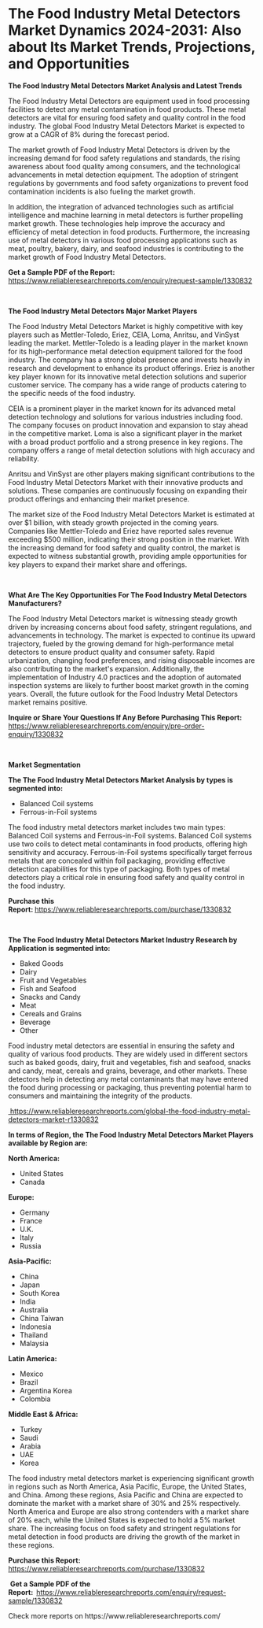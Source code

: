 <p><h1>The Food Industry Metal Detectors Market Dynamics 2024-2031: Also about Its Market Trends, Projections, and Opportunities</h1></p><p><strong>The Food Industry Metal Detectors Market Analysis and Latest Trends</strong></p>
<p><p>The Food Industry Metal Detectors are equipment used in food processing facilities to detect any metal contamination in food products. These metal detectors are vital for ensuring food safety and quality control in the food industry. The global Food Industry Metal Detectors Market is expected to grow at a CAGR of 8% during the forecast period. </p><p>The market growth of Food Industry Metal Detectors is driven by the increasing demand for food safety regulations and standards, the rising awareness about food quality among consumers, and the technological advancements in metal detection equipment. The adoption of stringent regulations by governments and food safety organizations to prevent food contamination incidents is also fueling the market growth.</p><p>In addition, the integration of advanced technologies such as artificial intelligence and machine learning in metal detectors is further propelling market growth. These technologies help improve the accuracy and efficiency of metal detection in food products. Furthermore, the increasing use of metal detectors in various food processing applications such as meat, poultry, bakery, dairy, and seafood industries is contributing to the market growth of Food Industry Metal Detectors.</p></p>
<p><strong>Get a Sample PDF of the Report:&nbsp;</strong> <a href="https://www.reliableresearchreports.com/enquiry/request-sample/1330832">https://www.reliableresearchreports.com/enquiry/request-sample/1330832</a></p>
<p>&nbsp;</p>
<p><strong>The Food Industry Metal Detectors Major Market Players</strong></p>
<p><p>The Food Industry Metal Detectors Market is highly competitive with key players such as Mettler-Toledo, Eriez, CEIA, Loma, Anritsu, and VinSyst leading the market. Mettler-Toledo is a leading player in the market known for its high-performance metal detection equipment tailored for the food industry. The company has a strong global presence and invests heavily in research and development to enhance its product offerings. Eriez is another key player known for its innovative metal detection solutions and superior customer service. The company has a wide range of products catering to the specific needs of the food industry.</p><p>CEIA is a prominent player in the market known for its advanced metal detection technology and solutions for various industries including food. The company focuses on product innovation and expansion to stay ahead in the competitive market. Loma is also a significant player in the market with a broad product portfolio and a strong presence in key regions. The company offers a range of metal detection solutions with high accuracy and reliability.</p><p>Anritsu and VinSyst are other players making significant contributions to the Food Industry Metal Detectors Market with their innovative products and solutions. These companies are continuously focusing on expanding their product offerings and enhancing their market presence.</p><p>The market size of the Food Industry Metal Detectors Market is estimated at over $1 billion, with steady growth projected in the coming years. Companies like Mettler-Toledo and Eriez have reported sales revenue exceeding $500 million, indicating their strong position in the market. With the increasing demand for food safety and quality control, the market is expected to witness substantial growth, providing ample opportunities for key players to expand their market share and offerings.</p></p>
<p>&nbsp;</p>
<p><strong>What Are The Key Opportunities For The Food Industry Metal Detectors Manufacturers?</strong></p>
<p><p>The Food Industry Metal Detectors market is witnessing steady growth driven by increasing concerns about food safety, stringent regulations, and advancements in technology. The market is expected to continue its upward trajectory, fueled by the growing demand for high-performance metal detectors to ensure product quality and consumer safety. Rapid urbanization, changing food preferences, and rising disposable incomes are also contributing to the market's expansion. Additionally, the implementation of Industry 4.0 practices and the adoption of automated inspection systems are likely to further boost market growth in the coming years. Overall, the future outlook for the Food Industry Metal Detectors market remains positive.</p></p>
<p><strong>Inquire or Share Your Questions If Any Before Purchasing This Report:</strong> <a href="https://www.reliableresearchreports.com/enquiry/pre-order-enquiry/1330832">https://www.reliableresearchreports.com/enquiry/pre-order-enquiry/1330832</a></p>
<p>&nbsp;</p>
<p><strong>Market Segmentation</strong></p>
<p><strong>The The Food Industry Metal Detectors Market Analysis by types is segmented into:</strong></p>
<p><ul><li>Balanced Coil systems</li><li>Ferrous-in-Foil systems</li></ul></p>
<p><p>The food industry metal detectors market includes two main types: Balanced Coil systems and Ferrous-in-Foil systems. Balanced Coil systems use two coils to detect metal contaminants in food products, offering high sensitivity and accuracy. Ferrous-in-Foil systems specifically target ferrous metals that are concealed within foil packaging, providing effective detection capabilities for this type of packaging. Both types of metal detectors play a critical role in ensuring food safety and quality control in the food industry.</p></p>
<p><strong>Purchase this Report:&nbsp;</strong><a href="https://www.reliableresearchreports.com/purchase/1330832">https://www.reliableresearchreports.com/purchase/1330832</a></p>
<p>&nbsp;</p>
<p><strong>The The Food Industry Metal Detectors Market Industry Research by Application is segmented into:</strong></p>
<p><ul><li>Baked Goods</li><li>Dairy</li><li>Fruit and Vegetables</li><li>Fish and Seafood</li><li>Snacks and Candy</li><li>Meat</li><li>Cereals and Grains</li><li>Beverage</li><li>Other</li></ul></p>
<p><p>Food industry metal detectors are essential in ensuring the safety and quality of various food products. They are widely used in different sectors such as baked goods, dairy, fruit and vegetables, fish and seafood, snacks and candy, meat, cereals and grains, beverage, and other markets. These detectors help in detecting any metal contaminants that may have entered the food during processing or packaging, thus preventing potential harm to consumers and maintaining the integrity of the products.</p></p>
<p><a href="https://www.reliableresearchreports.com/global-the-food-industry-metal-detectors-market-r1330832">&nbsp;https://www.reliableresearchreports.com/global-the-food-industry-metal-detectors-market-r1330832</a></p>
<p><strong>In terms of Region, the The Food Industry Metal Detectors Market Players available by Region are:</strong></p>
<p>
    <p> <strong> North America: </strong>
        <ul>
            <li>United States</li>
            <li>Canada</li>
        </ul>
        </p> 
    <p> <strong> Europe: </strong>
        <ul>
            <li>Germany</li>
            <li>France</li>
            <li>U.K.</li>
            <li>Italy</li>
            <li>Russia</li>
        </ul>
        </p> 
    <p> <strong> Asia-Pacific: </strong>
        <ul>
            <li>China</li>
            <li>Japan</li>
            <li>South Korea</li>
            <li>India</li>
            <li>Australia</li>
            <li>China Taiwan</li>
            <li>Indonesia</li>
            <li>Thailand</li>
            <li>Malaysia</li>
        </ul>
        </p> 
    <p> <strong> Latin America: </strong>
        <ul>
            <li>Mexico</li>
            <li>Brazil</li>
            <li>Argentina Korea</li>
            <li>Colombia</li>
        </ul>
        </p> 
    <p> <strong> Middle East & Africa: </strong>
        <ul>
            <li>Turkey</li>
            <li>Saudi</li>
            <li>Arabia</li>
            <li>UAE</li>
            <li>Korea</li>
        </ul>
    </p>
    </p>
<p><p>The food industry metal detectors market is experiencing significant growth in regions such as North America, Asia Pacific, Europe, the United States, and China. Among these regions, Asia Pacific and China are expected to dominate the market with a market share of 30% and 25% respectively. North America and Europe are also strong contenders with a market share of 20% each, while the United States is expected to hold a 5% market share. The increasing focus on food safety and stringent regulations for metal detection in food products are driving the growth of the market in these regions.</p></p>
<p><strong>Purchase this Report: </strong><a href="https://www.reliableresearchreports.com/purchase/1330832">https://www.reliableresearchreports.com/purchase/1330832</a></p>
<p>&nbsp;<strong>Get a Sample PDF of the Report:&nbsp;&nbsp;</strong><a href="https://www.reliableresearchreports.com/enquiry/request-sample/1330832">https://www.reliableresearchreports.com/enquiry/request-sample/1330832</a></p>
<p><strong></strong></p>
<p>Check more reports on https://www.reliableresearchreports.com/</p>
